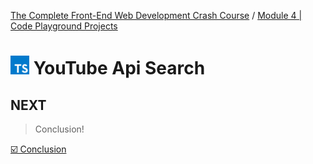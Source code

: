 [The Complete Front-End Web Development Crash Course](../README.md) / [Module 4 | Code Playground Projects](./README.md)

# <img src="../imgs/typescript-icon.jpeg" width="30"/> YouTube Api Search



## NEXT
> Conclusion!

[☑️ Conclusion](./conclusion.md)
